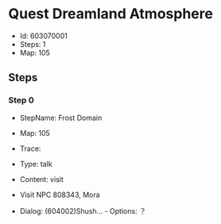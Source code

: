 # Quest Dreamland Atmosphere

- Id: 603070001
- Steps: 1
- Map: 105

## Steps

### Step 0
- StepName:  Frost Domain
- Map:  105
- Trace:  
- Type:  talk
- Content:  visit
- Visit NPC 808343, Mora

- Dialog: (604002)Shush... - Options: ？


